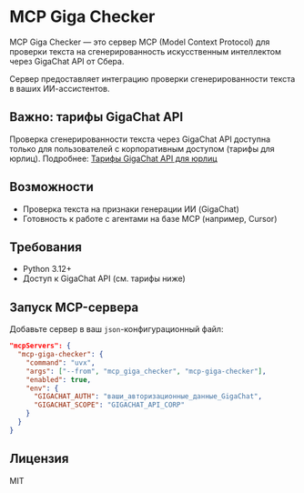 # MCP Giga Checker

MCP Giga Checker — это сервер MCP (Model Context Protocol) для проверки текста на сгенерированность искусственным интеллектом через GigaChat API от Сбера.

Сервер предоставляет интеграцию проверки сгенерированности текста в ваших ИИ-ассистентов.

## Важно: тарифы GigaChat API

Проверка сгенерированности текста через GigaChat API доступна только для пользователей с корпоративным доступом (тарифы для юрлиц). Подробнее: [Тарифы GigaChat API для юрлиц](https://developers.sber.ru/docs/ru/gigachat/tariffs/legal-tariffs)


## Возможности
- Проверка текста на признаки генерации ИИ (GigaChat)
- Готовность к работе с агентами на базе MCP (например, Cursor)

## Требования
- Python 3.12+
- Доступ к GigaChat API (см. тарифы ниже)


## Запуск MCP-сервера


Добавьте сервер в ваш `json`-конфигурационный файл:

```json
"mcpServers": {
  "mcp-giga-checker": {
    "command": "uvx",
    "args": ["--from", "mcp_giga_checker", "mcp-giga-checker"],
    "enabled": true,
    "env": {
      "GIGACHAT_AUTH": "ваши_авторизационные_данные_GigaChat",
      "GIGACHAT_SCOPE": "GIGACHAT_API_CORP"
    }
  }
}
```


## Лицензия

MIT  



